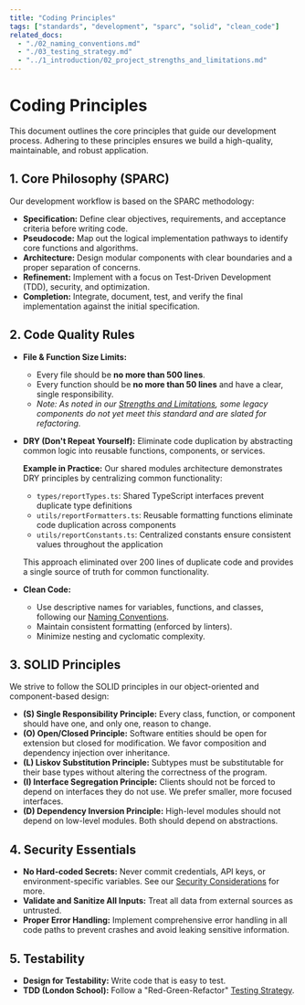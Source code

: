 ```yaml
---
title: "Coding Principles"
tags: ["standards", "development", "sparc", "solid", "clean_code"]
related_docs:
  - "./02_naming_conventions.md"
  - "./03_testing_strategy.md"
  - "../1_introduction/02_project_strengths_and_limitations.md"
---
```

# Coding Principles

This document outlines the core principles that guide our development process. Adhering to these principles ensures we build a high-quality, maintainable, and robust application.

## 1. Core Philosophy (SPARC)

Our development workflow is based on the SPARC methodology:

- **Specification:** Define clear objectives, requirements, and acceptance criteria before writing code.
- **Pseudocode:** Map out the logical implementation pathways to identify core functions and algorithms.
- **Architecture:** Design modular components with clear boundaries and a proper separation of concerns.
- **Refinement:** Implement with a focus on Test-Driven Development (TDD), security, and optimization.
- **Completion:** Integrate, document, test, and verify the final implementation against the initial specification.

## 2. Code Quality Rules

- **File & Function Size Limits:**
  - Every file should be **no more than 500 lines**.
  - Every function should be **no more than 50 lines** and have a clear, single responsibility.
  - *Note: As noted in our [Strengths and Limitations](./../1_introduction/02_project_strengths_and_limitations.md), some legacy components do not yet meet this standard and are slated for refactoring.*
- **DRY (Don't Repeat Yourself):** Eliminate code duplication by abstracting common logic into reusable functions, components, or services.
  
  **Example in Practice:** Our shared modules architecture demonstrates DRY principles by centralizing common functionality:
  - `types/reportTypes.ts`: Shared TypeScript interfaces prevent duplicate type definitions
  - `utils/reportFormatters.ts`: Reusable formatting functions eliminate code duplication across components
  - `utils/reportConstants.ts`: Centralized constants ensure consistent values throughout the application
  
  This approach eliminated over 200 lines of duplicate code and provides a single source of truth for common functionality.
- **Clean Code:**
  - Use descriptive names for variables, functions, and classes, following our [Naming Conventions](./02_naming_conventions.md).
  - Maintain consistent formatting (enforced by linters).
  - Minimize nesting and cyclomatic complexity.

## 3. SOLID Principles

We strive to follow the SOLID principles in our object-oriented and component-based design:

- **(S) Single Responsibility Principle:** Every class, function, or component should have one, and only one, reason to change.
- **(O) Open/Closed Principle:** Software entities should be open for extension but closed for modification. We favor composition and dependency injection over inheritance.
- **(L) Liskov Substitution Principle:** Subtypes must be substitutable for their base types without altering the correctness of the program.
- **(I) Interface Segregation Principle:** Clients should not be forced to depend on interfaces they do not use. We prefer smaller, more focused interfaces.
- **(D) Dependency Inversion Principle:** High-level modules should not depend on low-level modules. Both should depend on abstractions.

## 4. Security Essentials

- **No Hard-coded Secrets:** Never commit credentials, API keys, or environment-specific variables. See our [Security Considerations](../6_advanced/01_security_considerations.md) for more.
- **Validate and Sanitize All Inputs:** Treat all data from external sources as untrusted.
- **Proper Error Handling:** Implement comprehensive error handling in all code paths to prevent crashes and avoid leaking sensitive information.

## 5. Testability

- **Design for Testability:** Write code that is easy to test.
- **TDD (London School):** Follow a "Red-Green-Refactor" [Testing Strategy](./03_testing_strategy.md). 